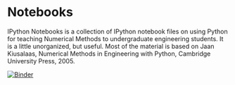 Notebooks
=========

IPython Notebooks is a collection of IPython notebook files on using Python for teaching Numerical Methods to 
undergraduate engineering students. It is a little unorganized, but useful. Most of the material is based on 
Jaan Kiusalaas, Numerical Methods in Engineering with Python, Cambridge University Press, 2005.

[![Binder](http://mybinder.org/badge.svg)](http://mybinder.org/repo/satish-annigeri/Notebooks)
